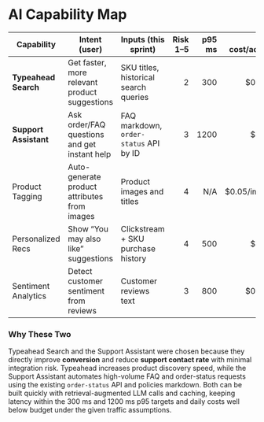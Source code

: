 # AI Capability Map

| Capability            | Intent (user)                                 | Inputs (this sprint)                   | Risk 1–5 | p95 ms | Est. cost/action | Fallback                        | Selected |
| --------------------- | --------------------------------------------- | -------------------------------------- | -------: | -----: | ---------------: | ------------------------------- | :------: |
| **Typeahead Search**  | Get faster, more relevant product suggestions | SKU titles, historical search queries  |        2 |    300 |           $0.002 | Default keyword search          |    ✅    |
| **Support Assistant** | Ask order/FAQ questions and get instant help  | FAQ markdown, `order-status` API by ID |        3 |   1200 |            $0.01 | Human agent escalation          |    ✅    |
| Product Tagging       | Auto-generate product attributes from images  | Product images and titles              |        4 |    N/A |      $0.05/image | Manual tagging by merch team    |          |
| Personalized Recs     | Show “You may also like” suggestions          | Clickstream + SKU purchase history     |        4 |    500 |            $0.01 | Generic “Best Sellers” carousel |          |
| Sentiment Analytics   | Detect customer sentiment from reviews        | Customer reviews text                  |        3 |    800 |           $0.005 | Manual moderation sampling      |          |


### Why These Two

Typeahead Search and the Support Assistant were chosen because they directly
improve **conversion** and reduce **support contact rate** with minimal
integration risk. Typeahead increases product discovery speed,
while the Support Assistant automates high-volume FAQ and order-status
requests using the existing `order-status` API and policies markdown.
Both can be built quickly with retrieval-augmented LLM calls and caching,
keeping latency within the 300 ms and 1200 ms p95 targets and
daily costs well below budget under the given traffic assumptions.
